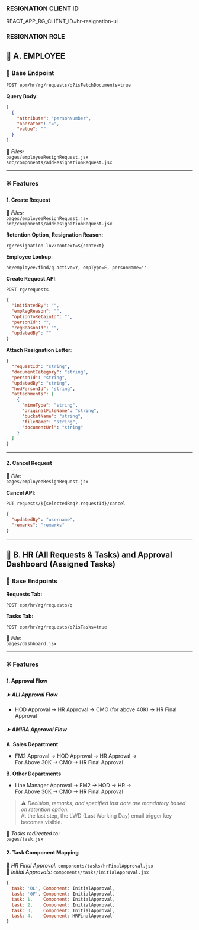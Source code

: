 ### RESIGNATION CLIENT ID
REACT_APP_RG_CLIENT_ID=hr-resignation-ui
### RESIGNATION ROLE


## 🔹 A. EMPLOYEE

### 🔸 Base Endpoint
```http
POST epm/hr/rg/requests/q?isFetchDocuments=true
```

**Query Body:**
```json
[
  {
    "attribute": "personNumber",
    "operator": "=",
    "value": ""
  }
]
```

📄 *Files:*  
`pages/employeeResignRequest.jsx`  
`src/components/addResignationRequest.jsx`

---

### ✳️ Features

#### 1. Create Request

📄 *Files:*  
`pages/employeeResignRequest.jsx`  
`src/components/addResignationRequest.jsx`

**Retention Option**, **Resignation Reason**:  
```
rg/resignation-lov?context=${context}
```

**Employee Lookup**:  
```
hr/employee/find/q active=Y, empType=E, personName=''
```

**Create Request API**:
```http
POST rg/requests
```
```json
{
  "initiatedBy": "",
  "empRegReason": "",
  "optionToRetainId": "",
  "personId": "",
  "regReasonId": "",
  "updatedBy": ""
}
```

**Attach Resignation Letter**:
```json
{
  "requestId": "string",
  "documentCategory": "string",
  "personId": "string",
  "updatedBy": "string",
  "hodPersonId": "string",
  "attachments": [
    {
      "mimeType": "string",
      "originalFileName": "string",
      "bucketName": "string",
      "fileName": "string",
      "documentUrl": "string"
    }
  ]
}
```

---

#### 2. Cancel Request

📄 *File:*  
`pages/employeeResignRequest.jsx`

**Cancel API**:
```http
PUT requests/${selectedReq?.requestId}/cancel
```
```json
{
  "updatedBy": "username",
  "remarks": "remarks"
}
```

---

## 🔹 B. HR (All Requests & Tasks) and Approval Dashboard (Assigned Tasks)

### 🔸 Base Endpoints

**Requests Tab:**
```http
POST epm/hr/rg/requests/q
```

**Tasks Tab:**
```http
POST epm/hr/rg/requests/q?isTasks=true
```

📄 *File:*  
`pages/dashboard.jsx`

---

### ✳️ Features

#### 1. Approval Flow

##### ➤ **ALI Approval Flow**
- HOD Approval → HR Approval → CMO (for above 40K) → HR Final Approval

##### ➤ **AMIRA Approval Flow**

**A. Sales Department**  
- FM2 Approval → HOD Approval → HR Approval →  
  For Above 30K → CMO → HR Final Approval

**B. Other Departments**  
- Line Manager Approval → FM2 → HOD → HR →  
  For Above 30K → CMO → HR Final Approval

> ⚠️ *Decision, remarks, and specified last date are mandatory based on retention option.*  
> At the last step, the LWD (Last Working Day) email trigger key becomes visible.

📄 *Tasks redirected to:*  
`pages/task.jsx`

#### 2. Task Component Mapping

📄 *HR Final Approval:* `components/tasks/hrFinalApproval.jsx`  
📄 *Initial Approvals:* `components/tasks/initialApproval.jsx`

```js
{
  task: '0L', Component: InitialApproval,
  task: '0F', Component: InitialApproval,
  task: 1,    Component: InitialApproval,
  task: 2,    Component: InitialApproval,
  task: 3,    Component: InitialApproval,
  task: 4,    Component: HRFinalApproval
}
```
